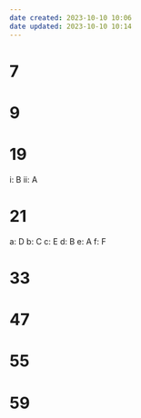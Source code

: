 ```yaml
---
date created: 2023-10-10 10:06
date updated: 2023-10-10 10:14
---
```


# 7



# 9

# 19

i: B
ii: A

# 21

a: D
b: C
c: E
d: B
e: A
f: F

# 33

# 47

# 55

# 59
